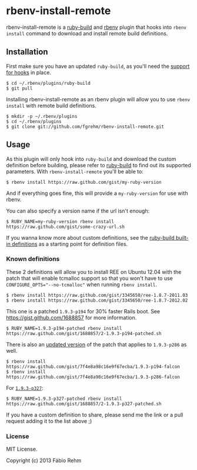 # rbenv-install-remote

rbenv-install-remote is a [ruby-build](https://github.com/sstephenson/ruby-build)
and [rbenv](https://github.com/sstephenson/rbenv) plugin that hooks into
`rbenv install` command to download and install remote build definitions.

## Installation

First make sure you have an updated `ruby-build`, as you'll need the
[support for hooks](https://github.com/sstephenson/ruby-build/commit/cb2a79f1119daf6cbb030d76f66e9bd04581ccc2)
in place.

    $ cd ~/.rbenv/plugins/ruby-build
    $ git pull

Installing rbenv-install-remote as an rbenv plugin will allow you to use
`rbenv install` with remote build definitions.

    $ mkdir -p ~/.rbenv/plugins
    $ cd ~/.rbenv/plugins
    $ git clone git://github.com/fgrehm/rbenv-install-remote.git

## Usage

As this plugin will only hook into `ruby-build` and download the custom definition
before building, please refer to [ruby-build](https://github.com/sstephenson/ruby-build)
to find out its supported parameters. With `rbenv-install-remote` you'll be able
to:

    $ rbenv install https://raw.github.com/gist/my-ruby-version

And if everything goes fine, this will provide a `my-ruby-version` for use
with rbenv.

You can also specify a version name if the url isn't enough:

    $ RUBY_NAME=my-ruby-version rbenv install https://raw.github.com/gist/some-crazy-url.sh

If you wanna know more about custom definitions, see the [ruby-build built-in
definitions](https://github.com/sstephenson/ruby-build/tree/master/share/ruby-build)
as a starting point for definition files.

### Known definitions

These 2 definitions will allow you to install REE on Ubuntu 12.04 with the patch
that will enable tcmalloc support so that you won't have to use
`CONFIGURE_OPTS="--no-tcmalloc"` when running `rbenv install`.

```terminal
$ rbenv install https://raw.github.com/gist/3345650/ree-1.8.7-2011.03
$ rbenv install https://raw.github.com/gist/3345650/ree-1.8.7-2012.02
```

This one is a patched `1.9.3-p194` for 30% faster Rails boot. See
https://gist.github.com/1688857 for more information.

```terminal
$ RUBY_NAME=1.9.3-p194-patched rbenv install https://raw.github.com/gist/1688857/2-1.9.3-p194-patched.sh
```

There is also an [updated version](https://gist.github.com/2593385) of the patch
that applies to `1.9.3-p286` as well.

```terminal
$ rbenv install https://raw.github.com/gist/7f4e8a98c16e9f67ecba/1.9.3-p194-falcon
$ rbenv install https://raw.github.com/gist/7f4e8a98c16e9f67ecba/1.9.3-p286-falcon
```

For [`1.9.3-p327`](https://gist.github.com/1688857):

```terminal
$ RUBY_NAME=1.9.3-p327-patched rbenv install https://raw.github.com/gist/1688857/2-1.9.3-p327-patched.sh
```

If you have a custom definition to share, please send me the link or a pull request
adding it to the list above ;)

### License

MIT License.

Copyright (c) 2013 Fábio Rehm
